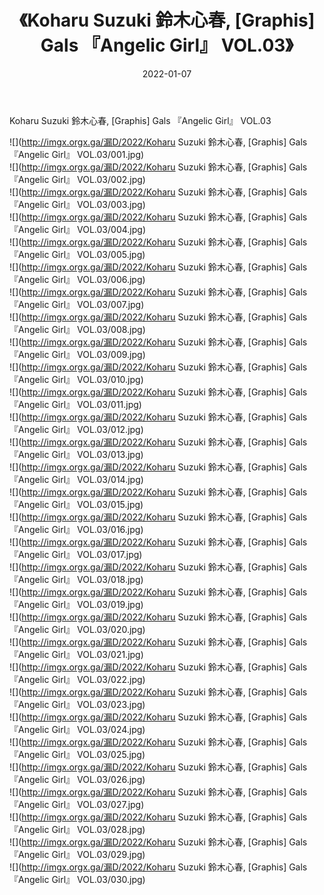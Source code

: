 ﻿---
layout: post
title:  《Koharu Suzuki 鈴木心春, [Graphis] Gals 『Angelic Girl』 VOL.03》
date:   2022-01-07
img: http://imgx.orgx.ga/漏D/2022/Koharu Suzuki 鈴木心春, [Graphis] Gals 『Angelic Girl』 VOL.03/000.jpg
categories: [美女, 清纯, 唯美]
---

Koharu Suzuki 鈴木心春, [Graphis] Gals 『Angelic Girl』 VOL.03

  ![](http://imgx.orgx.ga/漏D/2022/Koharu Suzuki 鈴木心春, [Graphis] Gals 『Angelic Girl』 VOL.03/001.jpg) <br> ![](http://imgx.orgx.ga/漏D/2022/Koharu Suzuki 鈴木心春, [Graphis] Gals 『Angelic Girl』 VOL.03/002.jpg) <br> ![](http://imgx.orgx.ga/漏D/2022/Koharu Suzuki 鈴木心春, [Graphis] Gals 『Angelic Girl』 VOL.03/003.jpg) <br> ![](http://imgx.orgx.ga/漏D/2022/Koharu Suzuki 鈴木心春, [Graphis] Gals 『Angelic Girl』 VOL.03/004.jpg) <br> ![](http://imgx.orgx.ga/漏D/2022/Koharu Suzuki 鈴木心春, [Graphis] Gals 『Angelic Girl』 VOL.03/005.jpg) <br> ![](http://imgx.orgx.ga/漏D/2022/Koharu Suzuki 鈴木心春, [Graphis] Gals 『Angelic Girl』 VOL.03/006.jpg) <br> ![](http://imgx.orgx.ga/漏D/2022/Koharu Suzuki 鈴木心春, [Graphis] Gals 『Angelic Girl』 VOL.03/007.jpg) <br> ![](http://imgx.orgx.ga/漏D/2022/Koharu Suzuki 鈴木心春, [Graphis] Gals 『Angelic Girl』 VOL.03/008.jpg) <br> ![](http://imgx.orgx.ga/漏D/2022/Koharu Suzuki 鈴木心春, [Graphis] Gals 『Angelic Girl』 VOL.03/009.jpg) <br> ![](http://imgx.orgx.ga/漏D/2022/Koharu Suzuki 鈴木心春, [Graphis] Gals 『Angelic Girl』 VOL.03/010.jpg) <br> ![](http://imgx.orgx.ga/漏D/2022/Koharu Suzuki 鈴木心春, [Graphis] Gals 『Angelic Girl』 VOL.03/011.jpg) <br> ![](http://imgx.orgx.ga/漏D/2022/Koharu Suzuki 鈴木心春, [Graphis] Gals 『Angelic Girl』 VOL.03/012.jpg) <br> ![](http://imgx.orgx.ga/漏D/2022/Koharu Suzuki 鈴木心春, [Graphis] Gals 『Angelic Girl』 VOL.03/013.jpg) <br> ![](http://imgx.orgx.ga/漏D/2022/Koharu Suzuki 鈴木心春, [Graphis] Gals 『Angelic Girl』 VOL.03/014.jpg) <br> ![](http://imgx.orgx.ga/漏D/2022/Koharu Suzuki 鈴木心春, [Graphis] Gals 『Angelic Girl』 VOL.03/015.jpg) <br> ![](http://imgx.orgx.ga/漏D/2022/Koharu Suzuki 鈴木心春, [Graphis] Gals 『Angelic Girl』 VOL.03/016.jpg) <br> ![](http://imgx.orgx.ga/漏D/2022/Koharu Suzuki 鈴木心春, [Graphis] Gals 『Angelic Girl』 VOL.03/017.jpg) <br> ![](http://imgx.orgx.ga/漏D/2022/Koharu Suzuki 鈴木心春, [Graphis] Gals 『Angelic Girl』 VOL.03/018.jpg) <br> ![](http://imgx.orgx.ga/漏D/2022/Koharu Suzuki 鈴木心春, [Graphis] Gals 『Angelic Girl』 VOL.03/019.jpg) <br> ![](http://imgx.orgx.ga/漏D/2022/Koharu Suzuki 鈴木心春, [Graphis] Gals 『Angelic Girl』 VOL.03/020.jpg) <br> ![](http://imgx.orgx.ga/漏D/2022/Koharu Suzuki 鈴木心春, [Graphis] Gals 『Angelic Girl』 VOL.03/021.jpg) <br> ![](http://imgx.orgx.ga/漏D/2022/Koharu Suzuki 鈴木心春, [Graphis] Gals 『Angelic Girl』 VOL.03/022.jpg) <br> ![](http://imgx.orgx.ga/漏D/2022/Koharu Suzuki 鈴木心春, [Graphis] Gals 『Angelic Girl』 VOL.03/023.jpg) <br> ![](http://imgx.orgx.ga/漏D/2022/Koharu Suzuki 鈴木心春, [Graphis] Gals 『Angelic Girl』 VOL.03/024.jpg) <br> ![](http://imgx.orgx.ga/漏D/2022/Koharu Suzuki 鈴木心春, [Graphis] Gals 『Angelic Girl』 VOL.03/025.jpg) <br> ![](http://imgx.orgx.ga/漏D/2022/Koharu Suzuki 鈴木心春, [Graphis] Gals 『Angelic Girl』 VOL.03/026.jpg) <br> ![](http://imgx.orgx.ga/漏D/2022/Koharu Suzuki 鈴木心春, [Graphis] Gals 『Angelic Girl』 VOL.03/027.jpg) <br> ![](http://imgx.orgx.ga/漏D/2022/Koharu Suzuki 鈴木心春, [Graphis] Gals 『Angelic Girl』 VOL.03/028.jpg) <br> ![](http://imgx.orgx.ga/漏D/2022/Koharu Suzuki 鈴木心春, [Graphis] Gals 『Angelic Girl』 VOL.03/029.jpg) <br> ![](http://imgx.orgx.ga/漏D/2022/Koharu Suzuki 鈴木心春, [Graphis] Gals 『Angelic Girl』 VOL.03/030.jpg) <br>